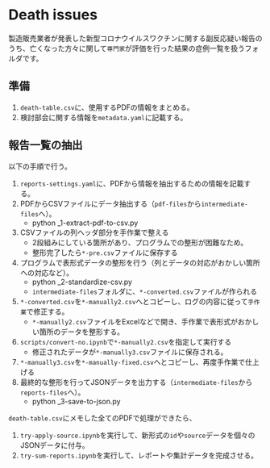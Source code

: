 # Death issues

製造販売業者が発表した新型コロナウイルスワクチンに関する副反応疑い報告のうち、亡くなった方々に関して`専門家`が評価を行った結果の症例一覧を扱うフォルダです。

## 準備

1. `death-table.csv`に、使用するPDFの情報をまとめる。
1. 検討部会に関する情報を`metadata.yaml`に記載する。

## 報告一覧の抽出

以下の手順で行う。

1. `reports-settings.yaml`に、PDFから情報を抽出するための情報を記載する。
1. PDFからCSVファイルにデータ抽出する（`pdf-files`から`intermediate-files`へ）。
    * python _1-extract-pdf-to-csv.py
1. CSVファイルの列ヘッダ部分を手作業で整える
    * 2段組みにしている箇所があり、プログラムでの整形が困難なため。
    * 整形完了したら`*-pre.csv`ファイルに保存する
1. プログラムで表形式データの整形を行う（列とデータの対応がおかしい箇所への対応など）。
    * python _2-standardize-csv.py
    * `intermediate-files`フォルダに、`*-converted.csv`ファイルが作られる
1. `*-converted.csv`を`*-manually2.csv`へとコピーし、ログの内容に従って`手作業`で修正する。
    * `*-manually2.csv`ファイルをExcelなどで開き、手作業で表形式がおかしい箇所のデータを整形する。
1. `scripts/convert-no.ipynb`で`*-manually2.csv`を指定して実行する
    * 修正されたデータが`*-manually3.csv`ファイルに保存される。
1. `*-manually3.csv`を`*-manually-fixed.csv`へとコピーし、再度手作業で仕上げる
1. 最終的な整形を行ってJSONデータを出力する（`intermediate-files`から`reports-files`へ）。
    * python _3-save-to-json.py

`death-table.csv`にメモした全てのPDFで処理ができたら、

1. `try-apply-source.ipynb`を実行して、新形式の`id`や`source`データを個々のJSONデータに付与。
1. `try-sum-reports.ipynb`を実行して、レポートや集計データを完成させる。
